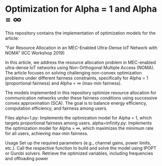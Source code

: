 # Optimization for Alpha = 1 and Alpha = ∞

This repository contains the implementation of optimization models for the article:

"Fair Resource Allocation in an MEC-Enabled Ultra-Dense IoT Network with NOMA" (ICC Workshop 2019)

In this article, we address the resource allocation problem in MEC-enabled ultra-dense IoT networks using Non-Orthogonal Multiple Access (NOMA). The article focuses on solving challenging non-convex optimization problems under different fairness constraints, specifically for Alpha = 1 (proportional fairness) and Alpha = ∞ (max-min fairness).

The models implemented in this repository optimize resource allocation for communication networks under these fairness conditions using successive convex approximation (SCA). The goal is to balance energy efficiency, computation efficiency, and fairness among users.

Files
alpha=1.py: Implements the optimization model for Alpha = 1, which targets proportional fairness among users.
alpha=infinity.py: Implements the optimization model for Alpha = ∞, which maximizes the minimum rate for all users, achieving max-min fairness.

Usage
Set up the required parameters (e.g., channel gains, power limits, etc.).
Call the respective function to build and solve the model using IPOPT or Gurobi solvers.
Retrieve the optimized variables, including frequencies and offloading power
